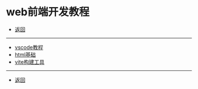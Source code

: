 # web前端开发教程

- [返回](../README.md)

---

- [vscode教程](./vscode/README.md)
- [html基础](./html-course/README.md)
- [vite构建工具](./vite/README.md)

---

- [返回](../README.md)

<!-- js处理背景和css样式 -->
<script type="module" src="/js/github.js"></script>
